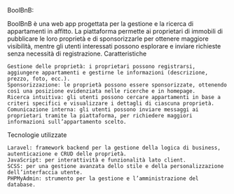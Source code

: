 BoolBnB:

BoolBnB è una web app progettata per la gestione e la ricerca di appartamenti in affitto. La piattaforma permette ai proprietari di immobili di pubblicare le loro proprietà e di sponsorizzarle per ottenere maggiore visibilità, mentre gli utenti interessati possono esplorare e inviare richieste senza necessità di registrazione.
Caratteristiche

    Gestione delle proprietà: i proprietari possono registrarsi, aggiungere appartamenti e gestirne le informazioni (descrizione, prezzo, foto, ecc.).
    Sponsorizzazione: le proprietà possono essere sponsorizzate, ottenendo così una posizione evidenziata nelle ricerche e in homepage.
    Ricerca intuitiva: gli utenti possono cercare appartamenti in base a criteri specifici e visualizzare i dettagli di ciascuna proprietà.
    Comunicazione interna: gli utenti possono inviare messaggi ai proprietari tramite la piattaforma, per richiedere maggiori informazioni sull’appartamento scelto.

Tecnologie utilizzate

    Laravel: framework backend per la gestione della logica di business, autenticazione e CRUD delle proprietà.
    JavaScript: per interattività e funzionalità lato client.
    SCSS: per una gestione avanzata dello stile e della personalizzazione dell’interfaccia utente.
    PHPMyAdmin: strumento per la gestione e l’amministrazione del database.
